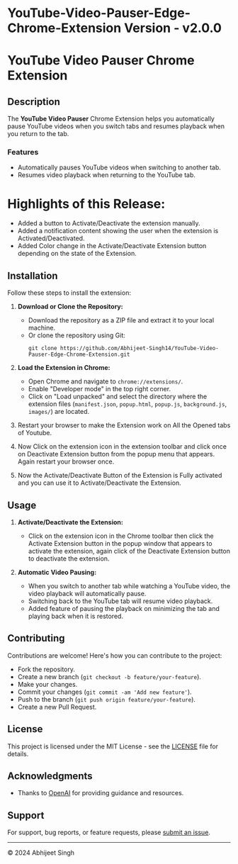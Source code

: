 # YouTube-Video-Pauser-Edge-Chrome-Extension Version - v2.0.0

# YouTube Video Pauser Chrome Extension

## Description

The **YouTube Video Pauser** Chrome Extension helps you automatically pause YouTube videos when you switch tabs and resumes playback when you return to the tab.

### Features

- Automatically pauses YouTube videos when switching to another tab.
- Resumes video playback when returning to the YouTube tab.

# Highlights of this Release:

- Added a button to Activate/Deactivate the extension manually.
- Added a notification content showing the user when the extension is Activated/Deactivated.
- Added Color change in the Activate/Deactivate Extension button depending on the state of the Extension.

  
## Installation

Follow these steps to install the extension:

1. **Download or Clone the Repository:**
   - Download the repository as a ZIP file and extract it to your local machine.
   - Or clone the repository using Git:
     ```
     git clone https://github.com/Abhijeet-Singh14/YouTube-Video-Pauser-Edge-Chrome-Extension.git
     ```

2. **Load the Extension in Chrome:**
   - Open Chrome and navigate to `chrome://extensions/`.
   - Enable "Developer mode" in the top right corner.
   - Click on "Load unpacked" and select the directory where the extension files (`manifest.json`, `popup.html`, `popup.js`, `background.js`, `images/`) are located.

3. Restart your browser to make the Extension work on All the Opened tabs of Youtube.

4. Now Click on the extension icon in the extension toolbar and click once on Deactivate Extension button from the popup menu that appears. Again restart your browser once.

5. Now the Activate/Deactivate Button of the Extension is Fully activated and you can use it to Activate/Deactivate the Extension.

## Usage

1. **Activate/Deactivate the Extension:**
   - Click on the extension icon in the Chrome toolbar then click the Activate Extension button in the popup window that appears to activate the extension, again click of the Deactivate Extension button to deactivate the extension.

2. **Automatic Video Pausing:**
   - When you switch to another tab while watching a YouTube video, the video playback will automatically pause.
   - Switching back to the YouTube tab will resume video playback.
   - Added feature of pausing the playback on minimizing the tab and playing back when it is restored.


## Contributing

Contributions are welcome! Here's how you can contribute to the project:

- Fork the repository.
- Create a new branch (`git checkout -b feature/your-feature`).
- Make your changes.
- Commit your changes (`git commit -am 'Add new feature'`).
- Push to the branch (`git push origin feature/your-feature`).
- Create a new Pull Request.

## License

This project is licensed under the MIT License - see the [LICENSE](LICENSE) file for details.

## Acknowledgments

- Thanks to [OpenAI](https://openai.com) for providing guidance and resources.

## Support

For support, bug reports, or feature requests, please [submit an issue](https://github.com/Abhijeet-Singh14/YouTube-Video-Pauser-Edge-Chrome-Extension/issues).

---

© 2024  Abhijeet Singh
